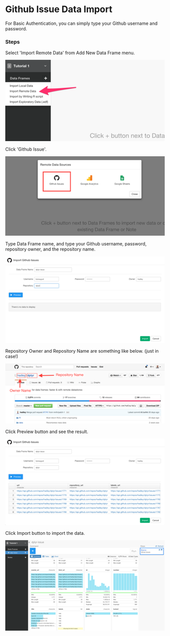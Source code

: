 # Github Issue Data Import

For Basic Authentication, you can simply type your Github username and password. 

### Steps

Select 'Import Remote Data' from Add New Data Frame menu.

![](images/import-remote-data.png)

Click 'Github Issue'.

![](images/github-data-menu.png)

Type Data Frame name, and type your Github username, password, repository owner, and the repository name.

![](images/github-setting11.png)

Repository Owner and Repository Name are something like below. (just in case!)

![](images/github-setting10.png)


Click Preview button and see the result.

![](images/github-setting12.png)

Click Import button to import the data.

![](images/github-setting13.png)
